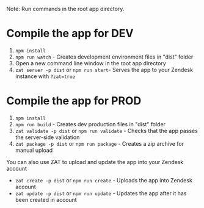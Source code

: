 Note: Run commands in the root app directory.

Compile the app for DEV
===============
1) `npm install`
2) `npm run watch` - Creates development environment files in "dist" folder
3) Open a new command line window in the root app directory
4) `zat server -p dist` or `npm run start`- Serves the app to your Zendesk instance with `?zat=true`

Compile the app for PROD
===============
1) `npm install`
2) `npm run build` - Creates dev production files in "dist" folder
3) `zat validate -p dist` or `npm run validate` - Checks that the app passes the server-side validation
4) `zat package -p dist` or `npm run package` - Creates a zip archive for manual upload

You can also use ZAT to upload and update the app into your Zendesk account

-   `zat create -p dist` or `npm run create` - Uploads the app into Zendesk account
-   `zat update -p dist` or `npm run update` - Updates the app after it has been created in account
